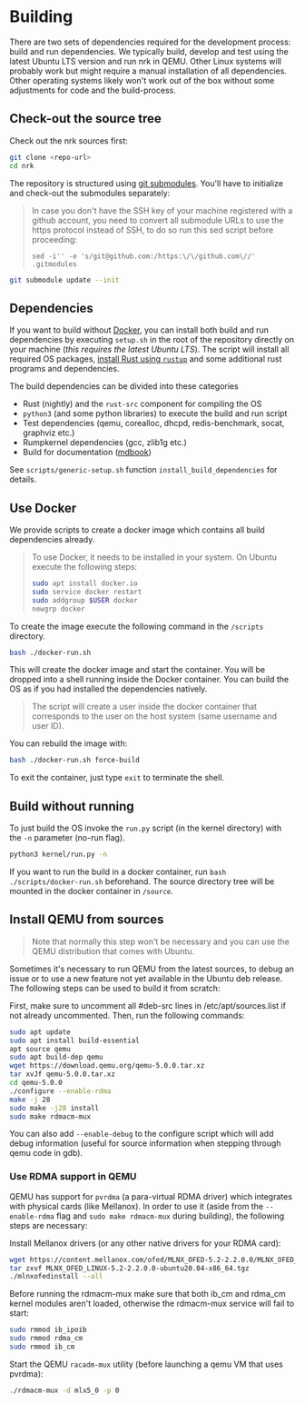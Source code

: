 # Building

There are two sets of dependencies required for the development process: build
and run dependencies. We typically build, develop and test using the latest
Ubuntu LTS version and run nrk in QEMU. Other Linux systems will probably work
but might require a manual installation of all dependencies. Other operating
systems likely won't work out of the box without some adjustments for code and
the build-process.

## Check-out the source tree

Check out the nrk sources first:

```bash
git clone <repo-url>
cd nrk
```

The repository is structured using [git
submodules](https://git-scm.com/book/en/v2/Git-Tools-Submodules). You'll have to
initialize and check-out the submodules separately:

> In case you don't have the SSH key of your machine registered with a github
> account, you need to convert all submodule URLs to use the https protocol
> instead of SSH, to do so run this sed script before proceeding:
>
> `sed -i'' -e 's/git@github.com:/https:\/\/github.com\//' .gitmodules`

```bash
git submodule update --init
```

## Dependencies

If you want to build without [Docker](./Building.html#use-docker), you
can install both build and run dependencies by executing `setup.sh` in the root
of the repository directly on your machine (*this requires the latest Ubuntu
LTS*). The script will install all required OS packages, [install Rust using
`rustup`](https://rustup.rs/) and some additional rust programs and
dependencies.

The build dependencies can be divided into these categories

* Rust (nightly) and the `rust-src` component for compiling the OS
* `python3` (and some python libraries) to execute the build and run script
* Test dependencies (qemu, corealloc, dhcpd, redis-benchmark, socat, graphviz
  etc.)
* Rumpkernel dependencies (gcc, zlib1g etc.)
* Build for documentation ([mdbook](https://github.com/rust-lang/mdBook))

See `scripts/generic-setup.sh` function `install_build_dependencies` for
details.

## Use Docker

We provide scripts to create a docker image which contains all build
dependencies already.

> To use Docker, it needs to be installed in your system. On Ubuntu execute
> the following steps:
>
> ```bash
> sudo apt install docker.io
> sudo service docker restart
> sudo addgroup $USER docker
> newgrp docker
> ```

To create the image execute the following command in the `/scripts` directory.

```bash
bash ./docker-run.sh
```

This will create the docker image and start the container. You will be dropped
into a shell running inside the Docker container. You can build the OS as if you
had installed the dependencies natively.

> The script will create a user inside the docker container that corresponds to the user on
> the host system (same username and user ID).

You can rebuild the image with:

```bash
bash ./docker-run.sh force-build
```

To exit the container, just type `exit` to terminate the shell.

## Build without running

To just build the OS invoke the `run.py` script (in the kernel directory) with
the `-n` parameter (no-run flag).

```bash
python3 kernel/run.py -n
```

If you want to run the build in a docker container, run `bash
./scripts/docker-run.sh` beforehand. The source directory tree will be mounted
in the docker container in `/source`.

## Install QEMU from sources

> Note that normally this step won't be necessary and you can use the QEMU
> distribution that comes with Ubuntu.

Sometimes it's necessary to run QEMU from the latest sources, to debug an issue
or to use a new feature not yet available in the Ubuntu deb release. The
following steps can be used to build it from scratch:

First, make sure to uncomment all #deb-src lines in /etc/apt/sources.list if not
already uncommented. Then, run the following commands:

```bash
sudo apt update
sudo apt install build-essential
apt source qemu
sudo apt build-dep qemu
wget https://download.qemu.org/qemu-5.0.0.tar.xz
tar xvJf qemu-5.0.0.tar.xz
cd qemu-5.0.0
./configure --enable-rdma
make -j 28
sudo make -j28 install
sudo make rdmacm-mux
```

You can also add `--enable-debug` to the configure script which will add debug
information (useful for source information when stepping through qemu code in
gdb).

### Use RDMA support in QEMU

QEMU has support for `pvrdma` (a para-virtual RDMA driver) which integrates with
physical cards (like Mellanox). In order to use it (aside from the
`--enable-rdma` flag and `sudo make rdmacm-mux` during building), the following
steps are necessary:

Install Mellanox drivers (or any other native drivers for your RDMA card):

```bash
wget https://content.mellanox.com/ofed/MLNX_OFED-5.2-2.2.0.0/MLNX_OFED_LINUX-5.2-2.2.0.0-ubuntu20.04-x86_64.tgz
tar zxvf MLNX_OFED_LINUX-5.2-2.2.0.0-ubuntu20.04-x86_64.tgz
./mlnxofedinstall --all
```

Before running the rdmacm-mux make sure that both ib_cm and rdma_cm kernel
modules aren't loaded, otherwise the rdmacm-mux service will fail to start:

```bash
sudo rmmod ib_ipoib
sudo rmmod rdma_cm
sudo rmmod ib_cm
```

Start the QEMU `racadm-mux` utility (before launching a qemu VM that uses
pvrdma):

```bash
./rdmacm-mux -d mlx5_0 -p 0
```
